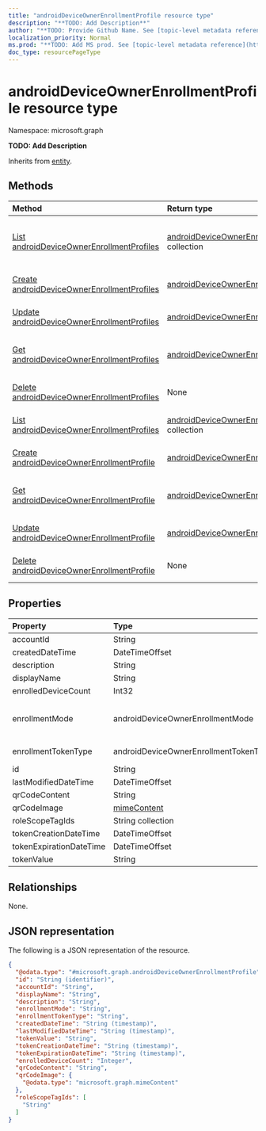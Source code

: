 ```yaml
---
title: "androidDeviceOwnerEnrollmentProfile resource type"
description: "**TODO: Add Description**"
author: "**TODO: Provide Github Name. See [topic-level metadata reference](https://msgo.azurewebsites.net/add/document/guidelines/metadata.html#topic-level-metadata)**"
localization_priority: Normal
ms.prod: "**TODO: Add MS prod. See [topic-level metadata reference](https://msgo.azurewebsites.net/add/document/guidelines/metadata.html#topic-level-metadata)**"
doc_type: resourcePageType
---
```


# androidDeviceOwnerEnrollmentProfile resource type

Namespace: microsoft.graph

**TODO: Add Description**


Inherits from [entity](../resources/entity.md).

## Methods
|Method|Return type|Description|
|:---|:---|:---|
|[List androidDeviceOwnerEnrollmentProfiles](../api/intune-devicemanagement-list-androiddeviceownerenrollmentprofiles.md)|[androidDeviceOwnerEnrollmentProfile](../resources/intune-androiddeviceownerenrollmentprofile.md) collection|Get the androidDeviceOwnerEnrollmentProfile resources from the androidDeviceOwnerEnrollmentProfiles navigation property.|
|[Create androidDeviceOwnerEnrollmentProfiles](../api/intune-devicemanagement-post-androiddeviceownerenrollmentprofiles.md)|[androidDeviceOwnerEnrollmentProfile](../resources/intune-androiddeviceownerenrollmentprofile.md)|Create a new androidDeviceOwnerEnrollmentProfile object.|
|[Update androidDeviceOwnerEnrollmentProfiles](../api/intune-devicemanagement-update-androiddeviceownerenrollmentprofiles.md)|[androidDeviceOwnerEnrollmentProfile](../resources/intune-androiddeviceownerenrollmentprofile.md)|Update the properties of an androidDeviceOwnerEnrollmentProfiles object.|
|[Get androidDeviceOwnerEnrollmentProfiles](../api/intune-devicemanagement-get-androiddeviceownerenrollmentprofile.md)|[androidDeviceOwnerEnrollmentProfile](../resources/intune-androiddeviceownerenrollmentprofile.md)|Read the properties and relationships of an [androidDeviceOwnerEnrollmentProfile](../resources/intune-androiddeviceownerenrollmentprofile.md) object.|
|[Delete androidDeviceOwnerEnrollmentProfiles](../api/intune-devicemanagement-delete-androiddeviceownerenrollmentprofiles.md)|None|Delete an [androidDeviceOwnerEnrollmentProfile](../resources/intune-androiddeviceownerenrollmentprofile.md) object.|
|[List androidDeviceOwnerEnrollmentProfiles](../api/intune-androiddeviceownerenrollmentprofile-list.md)|[androidDeviceOwnerEnrollmentProfile](../resources/intune-androiddeviceownerenrollmentprofile.md) collection|Get a list of the [androidDeviceOwnerEnrollmentProfile](../resources/androiddeviceownerenrollmentprofile.md) objects and their properties.|
|[Create androidDeviceOwnerEnrollmentProfile](../api/intune-androiddeviceownerenrollmentprofile-create.md)|[androidDeviceOwnerEnrollmentProfile](../resources/intune-androiddeviceownerenrollmentprofile.md)|Create a new [androidDeviceOwnerEnrollmentProfile](../resources/intune-androiddeviceownerenrollmentprofile.md) object.|
|[Get androidDeviceOwnerEnrollmentProfile](../api/intune-androiddeviceownerenrollmentprofile-get.md)|[androidDeviceOwnerEnrollmentProfile](../resources/intune-androiddeviceownerenrollmentprofile.md)|Read the properties and relationships of an [androidDeviceOwnerEnrollmentProfile](../resources/intune-androiddeviceownerenrollmentprofile.md) object.|
|[Update androidDeviceOwnerEnrollmentProfile](../api/intune-androiddeviceownerenrollmentprofile-update.md)|[androidDeviceOwnerEnrollmentProfile](../resources/intune-androiddeviceownerenrollmentprofile.md)|Update the properties of an [androidDeviceOwnerEnrollmentProfile](../resources/intune-androiddeviceownerenrollmentprofile.md) object.|
|[Delete androidDeviceOwnerEnrollmentProfile](../api/intune-androiddeviceownerenrollmentprofile-delete.md)|None|Deletes an [androidDeviceOwnerEnrollmentProfile](../resources/intune-androiddeviceownerenrollmentprofile.md) object.|

## Properties
|Property|Type|Description|
|:---|:---|:---|
|accountId|String|**TODO: Add Description**|
|createdDateTime|DateTimeOffset|**TODO: Add Description**|
|description|String|**TODO: Add Description**|
|displayName|String|**TODO: Add Description**|
|enrolledDeviceCount|Int32|**TODO: Add Description**|
|enrollmentMode|androidDeviceOwnerEnrollmentMode|**TODO: Add Description**. Possible values are: `corporateOwnedDedicatedDevice`, `corporateOwnedFullyManaged`, `corporateOwnedWorkProfile`.|
|enrollmentTokenType|androidDeviceOwnerEnrollmentTokenType|**TODO: Add Description**. Possible values are: `default`, `corporateOwnedDedicatedDeviceWithAzureADSharedMode`.|
|id|String|**TODO: Add Description** Inherited from [entity](../resources/entity.md)|
|lastModifiedDateTime|DateTimeOffset|**TODO: Add Description**|
|qrCodeContent|String|**TODO: Add Description**|
|qrCodeImage|[mimeContent](../resources/intune-mimecontent.md)|**TODO: Add Description**|
|roleScopeTagIds|String collection|**TODO: Add Description**|
|tokenCreationDateTime|DateTimeOffset|**TODO: Add Description**|
|tokenExpirationDateTime|DateTimeOffset|**TODO: Add Description**|
|tokenValue|String|**TODO: Add Description**|

## Relationships
None.

## JSON representation
The following is a JSON representation of the resource.
<!-- {
  "blockType": "resource",
  "keyProperty": "id",
  "@odata.type": "microsoft.graph.androidDeviceOwnerEnrollmentProfile",
  "baseType": "microsoft.graph.entity",
  "openType": false
}
-->
``` json
{
  "@odata.type": "#microsoft.graph.androidDeviceOwnerEnrollmentProfile",
  "id": "String (identifier)",
  "accountId": "String",
  "displayName": "String",
  "description": "String",
  "enrollmentMode": "String",
  "enrollmentTokenType": "String",
  "createdDateTime": "String (timestamp)",
  "lastModifiedDateTime": "String (timestamp)",
  "tokenValue": "String",
  "tokenCreationDateTime": "String (timestamp)",
  "tokenExpirationDateTime": "String (timestamp)",
  "enrolledDeviceCount": "Integer",
  "qrCodeContent": "String",
  "qrCodeImage": {
    "@odata.type": "microsoft.graph.mimeContent"
  },
  "roleScopeTagIds": [
    "String"
  ]
}
```

